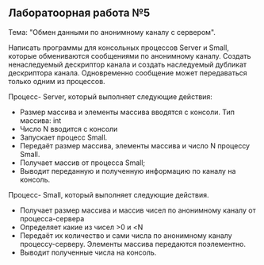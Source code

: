 Лаборатоорная работа №5
---
Тема: "Обмен данными по анонимному каналу с сервером".

Написать программы для консольных процессов Server и Small, которые обмениваются сообщениями по анонимному 
каналу. Создать ненаследуемый дескриптор канала и создать наследуемый дубликат дескриптора канала.
Одновременно сообщение может передаваться только одним из процессов.

Процесс- Server, который выполняет следующие действия:
- Размер массива и элементы массива вводятся с консоли. Тип массива: int
- Число N вводится с консоли
- Запускает процесс Small. 
- Передаёт размер массива, элементы массива и число N процессу Small. 
- Получает массив от процесса Small;
- Выводит переданную и полученную информацию по каналу на консоль. 

Процесс- Small, который выполняет следующие действия.
- Получает размер массива и массив чисел по анонимному каналу от процесса-сервера
- Определяет какие из чисел >0 и <N
- Передаёт их количество и сами числа по анонимному каналу процессу-серверу. Элементы массива 
передаются поэлементно.
- Выводит полученные числа на консоль.
